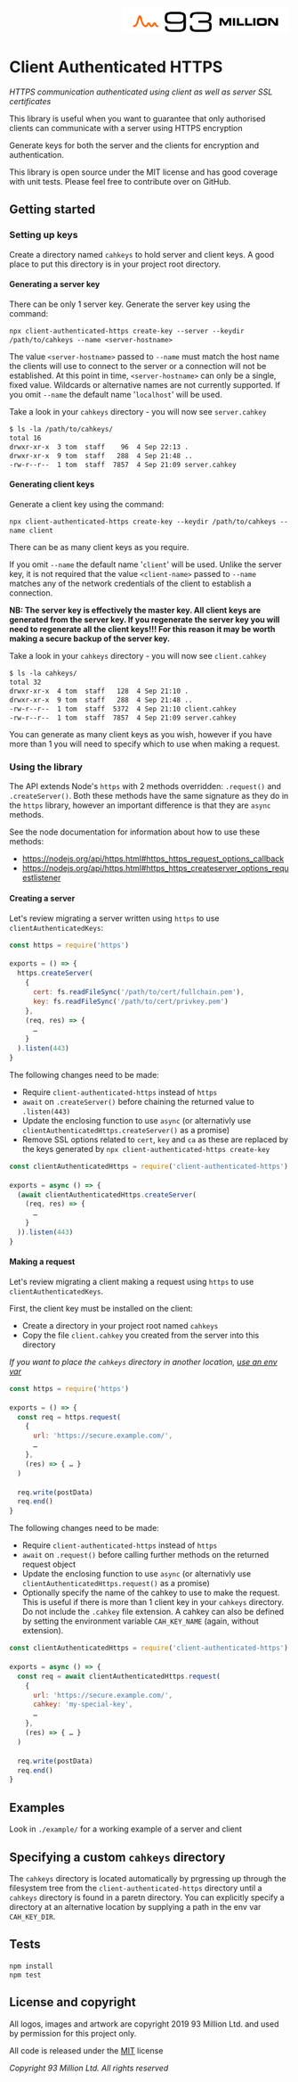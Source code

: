 <div align="right"><img src="readme/images/93million_logo.svg" alt="93 Million logo" height="48" /></div>

# Client Authenticated HTTPS

*HTTPS communication authenticated using client as well as server SSL certificates*

This library is useful when you want to guarantee that only authorised clients can communicate with a server using HTTPS encryption

Generate keys for both the server and the clients for encryption and authentication.

This library is open source under the MIT license and has good coverage with unit tests. Please feel free to contribute over on GitHub.

## Getting started

### Setting up keys

Create a directory named `cahkeys` to hold server and client keys. A good place to put this directory is in your project root directory.

#### Generating a server key

There can be only 1 server key. Generate the server key using the command:

```
npx client-authenticated-https create-key --server --keydir /path/to/cahkeys --name <server-hostname>
```

The value `<server-hostname>` passed to `--name` must match the host name the clients will use to connect to the server or a connection will not be established. At this point in time, `<server-hostname>` can only be a single, fixed value. Wildcards or alternative names are not currently supported. If you omit `--name` the default name '`localhost`' will be used.

Take a look in your `cahkeys` directory - you will now see `server.cahkey`

```
$ ls -la /path/to/cahkeys/
total 16
drwxr-xr-x  3 tom  staff    96  4 Sep 22:13 .
drwxr-xr-x  9 tom  staff   288  4 Sep 21:48 ..
-rw-r--r--  1 tom  staff  7857  4 Sep 21:09 server.cahkey
```

#### Generating client keys

Generate a client key using the command:

```
npx client-authenticated-https create-key --keydir /path/to/cahkeys --name client
```

There can be as many client keys as you require.

If you omit `--name` the default name '`client`' will be used. Unlike the server key, it is not required that the value `<client-name>` passed to `--name` matches any of the network credentials of the client to establish a connection.

**NB: The server key is effectively the master key. All client keys are generated from the server key. If you regenerate the server key you will need to regenerate all the client keys!!! For this reason it may be worth making a secure backup of the server key.**

Take a look in your `cahkeys` directory - you will now see `client.cahkey`

```
$ ls -la cahkeys/
total 32
drwxr-xr-x  4 tom  staff   128  4 Sep 21:10 .
drwxr-xr-x  9 tom  staff   288  4 Sep 21:48 ..
-rw-r--r--  1 tom  staff  5372  4 Sep 21:10 client.cahkey
-rw-r--r--  1 tom  staff  7857  4 Sep 21:09 server.cahkey
```

You can generate as many client keys as you wish, however if you have more than 1 you will need to specify which to use when making a request.

### Using the library

The API extends Node's `https` with 2 methods overridden: `.request()` and `.createServer()`. Both these methods have the same signature as they do in the `https` library, however an important difference is that they are `async` methods.

See the node documentation for information about how to use these methods:

* https://nodejs.org/api/https.html#https_https_request_options_callback
* https://nodejs.org/api/https.html#https_https_createserver_options_requestlistener

#### Creating a server

Let's review migrating a server written using `https` to use `clientAuthenticatedKeys`:

```javascript
const https = require('https')

exports = () => {
  https.createServer(
    {
      cert: fs.readFileSync('/path/to/cert/fullchain.pem'),
      key: fs.readFileSync('/path/to/cert/privkey.pem')
    },
    (req, res) => {
      …
    }
  ).listen(443)
}
```

The following changes need to be made:

* Require `client-authenticated-https` instead of `https`
* `await` on `.createServer()` before chaining the returned value to `.listen(443)`
* Update the enclosing function to use `async` (or alternativly use `clientAuthenticatedHttps.createServer()` as a promise)
* Remove SSL options related to `cert`, `key` and `ca` as these are replaced by the keys generated by `npx client-authenticated-https create-key`

```javascript
const clientAuthenticatedHttps = require('client-authenticated-https')

exports = async () => {
  (await clientAuthenticatedHttps.createServer(
    (req, res) => {
      …
    }
  )).listen(443)
}
```

#### Making a request

Let's review migrating a client making a request using `https` to use `clientAuthenticatedKeys`.

First, the client key must be installed on the client:

* Create a directory in your project root named `cahkeys`
* Copy the file `client.cahkey` you created from the server into this directory

*If you want to place the `cahkeys` directory in another location, [use an env var](#specifying-a-custom-cahkeys-directory)*

```javascript
const https = require('https')

exports = () => {
  const req = https.request(
    {
      url: 'https://secure.example.com/',
      …
    },
    (res) => { … }
  )

  req.write(postData)
  req.end()
}
```

The following changes need to be made:

* Require `client-authenticated-https` instead of `https`
* `await` on `.request()` before calling further methods on the returned request object
* Update the enclosing function to use `async` (or alternativly use `clientAuthenticatedHttps.request()` as a promise)
* Optionally specify the name of the cahkey to use to make the request. This is useful if there is more than 1 client key in your `cahkeys` directory. Do not include the `.cahkey` file extension. A cahkey can also be defined by setting the environment variable `CAH_KEY_NAME` (again, without extension).

```javascript
const clientAuthenticatedHttps = require('client-authenticated-https')

exports = async () => {
  const req = await clientAuthenticatedHttps.request(
    {
      url: 'https://secure.example.com/',
      cahkey: 'my-special-key',
      …
    },
    (res) => { … }
  )

  req.write(postData)
  req.end()
}
```

## Examples

Look in `./example/` for a working example of a server and client

## Specifying a custom `cahkeys` directory

The `cahkeys` directory is located automatically by prgressing up through the filesystem tree from the `client-authenticated-https` directory until a `cahkeys` directory is found in a paretn directory. You can explicitly specify a directory at an alternative location by supplying a path in the env var `CAH_KEY_DIR`.

## Tests

```
npm install
npm test
```

## License and copyright

All logos, images and artwork are copyright 2019 93 Million Ltd. and used by permission for this project only.

All code is released under the [MIT](LICENSE) license

*Copyright 93 Million Ltd. All rights reserved*

